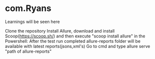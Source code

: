# com.Ryans
Learnings will be seen here

Clone the repository
Install Allure, download and install Scoop(https://scoop.sh/) and then execute "scoop install allure" in the Powershell:
After the test run completed allure-reports folder will be available with latest reports(jsons,xml's)
Go to cmd and type allure serve "path of allure-reports"

